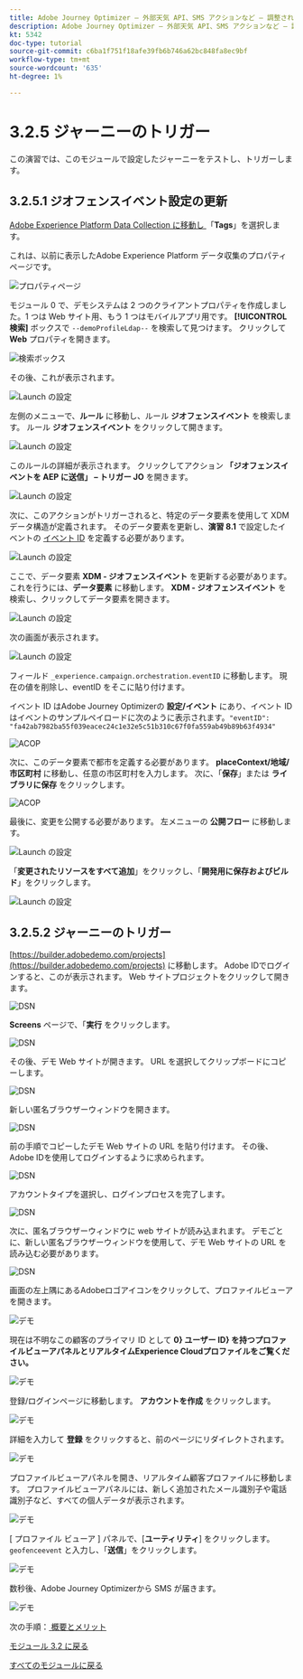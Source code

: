```yaml
---
title: Adobe Journey Optimizer – 外部天気 API、SMS アクションなど – 調整されたカスタマージャーニーのトリガー
description: Adobe Journey Optimizer – 外部天気 API、SMS アクションなど – 調整されたカスタマージャーニーのトリガー
kt: 5342
doc-type: tutorial
source-git-commit: c6ba1f751f18afe39fb6b746a62bc848fa8ec9bf
workflow-type: tm+mt
source-wordcount: '635'
ht-degree: 1%

---
```


# 3.2.5 ジャーニーのトリガー

この演習では、このモジュールで設定したジャーニーをテストし、トリガーします。

## 3.2.5.1 ジオフェンスイベント設定の更新

[Adobe Experience Platform Data Collection に移動し ](https://experience.adobe.com/launch/) 「**Tags**」を選択します。

これは、以前に表示したAdobe Experience Platform データ収集のプロパティページです。

![ プロパティページ ](./../../../modules/datacollection/module1.1/images/launch1.png)

モジュール 0 で、デモシステムは 2 つのクライアントプロパティを作成しました。1 つは Web サイト用、もう 1 つはモバイルアプリ用です。 **[!UICONTROL 検索]** ボックスで `--demoProfileLdap--` を検索して見つけます。 クリックして **Web** プロパティを開きます。

![ 検索ボックス ](./../../../modules/datacollection/module1.1/images/property6.png)

その後、これが表示されます。

![Launch の設定 ](./images/rule1.png)

左側のメニューで、**ルール** に移動し、ルール **ジオフェンスイベント** を検索します。 ルール **ジオフェンスイベント** をクリックして開きます。

![Launch の設定 ](./images/rule2.png)

このルールの詳細が表示されます。 クリックしてアクション **「ジオフェンスイベントを AEP に送信」 – トリガー JO** を開きます。

![Launch の設定 ](./images/rule3.png)

次に、このアクションがトリガーされると、特定のデータ要素を使用して XDM データ構造が定義されます。 そのデータ要素を更新し、**演習 8.1** で設定したイベントの [ イベント ID](./ex1.md) を定義する必要があります。

![Launch の設定 ](./images/rule4.png)

ここで、データ要素 **XDM - ジオフェンスイベント** を更新する必要があります。 これを行うには、**データ要素** に移動します。 **XDM - ジオフェンスイベント** を検索し、クリックしてデータ要素を開きます。

![Launch の設定 ](./images/rule5.png)

次の画面が表示されます。

![Launch の設定 ](./images/rule6.png)

フィールド `_experience.campaign.orchestration.eventID` に移動します。 現在の値を削除し、eventID をそこに貼り付けます。

イベント ID はAdobe Journey Optimizerの **設定/イベント** にあり、イベント ID はイベントのサンプルペイロードに次のように表示されます。`"eventID": "fa42ab7982ba55f039eacec24c1e32e5c51b310c67f0fa559ab49b89b63f4934"`

![ACOP](./images/payloadeventID.png)

次に、このデータ要素で都市を定義する必要があります。 **placeContext/地域/市区町村** に移動し、任意の市区町村を入力します。 次に、「**保存**」または **ライブラリに保存** をクリックします。

![ACOP](./images/payloadeventIDgeo.png)

最後に、変更を公開する必要があります。 左メニューの **公開フロー** に移動します。

![Launch の設定 ](./images/rule8.png)

「**変更されたリソースをすべて追加**」をクリックし、「**開発用に保存およびビルド**」をクリックします。

![Launch の設定 ](./images/rule9.png)

## 3.2.5.2 ジャーニーのトリガー

[https://builder.adobedemo.com/projects](https://builder.adobedemo.com/projects) に移動します。 Adobe IDでログインすると、このが表示されます。 Web サイトプロジェクトをクリックして開きます。

![DSN](./../../../modules/gettingstarted/gettingstarted/images/web8.png)

**Screens** ページで、「**実行** をクリックします。

![DSN](./../../../modules/datacollection/module1.1/images/web2.png)

その後、デモ Web サイトが開きます。 URL を選択してクリップボードにコピーします。

![DSN](./../../../modules/gettingstarted/gettingstarted/images/web3.png)

新しい匿名ブラウザーウィンドウを開きます。

![DSN](./../../../modules/gettingstarted/gettingstarted/images/web4.png)

前の手順でコピーしたデモ Web サイトの URL を貼り付けます。 その後、Adobe IDを使用してログインするように求められます。

![DSN](./../../../modules/gettingstarted/gettingstarted/images/web5.png)

アカウントタイプを選択し、ログインプロセスを完了します。

![DSN](./../../../modules/gettingstarted/gettingstarted/images/web6.png)

次に、匿名ブラウザーウィンドウに web サイトが読み込まれます。 デモごとに、新しい匿名ブラウザーウィンドウを使用して、デモ Web サイトの URL を読み込む必要があります。

![DSN](./../../../modules/gettingstarted/gettingstarted/images/web7.png)

画面の左上隅にあるAdobeロゴアイコンをクリックして、プロファイルビューアを開きます。

![デモ](./../../../modules/datacollection/module1.2/images/pv1.png)

現在は不明なこの顧客のプライマリ ID として **0} ユーザー ID} を持つプロファイルビューアパネルとリアルタイムExperience Cloudプロファイルをご覧ください。**

![デモ](./../../../modules/datacollection/module1.2/images/pv2.png)

登録/ログインページに移動します。 **アカウントを作成** をクリックします。

![デモ](./../../../modules/datacollection/module1.2/images/pv9.png)

詳細を入力して **登録** をクリックすると、前のページにリダイレクトされます。

![デモ](./../../../modules/datacollection/module1.2/images/pv10.png)

プロファイルビューアパネルを開き、リアルタイム顧客プロファイルに移動します。 プロファイルビューアパネルには、新しく追加されたメール識別子や電話識別子など、すべての個人データが表示されます。

![デモ](./../../../modules/datacollection/module1.2/images/pv11.png)

[ プロファイル ビューア ] パネルで、[**ユーティリティ**] をクリックします。 `geofenceevent` と入力し、「**送信**」をクリックします。

![デモ](./images/smsdemo1.png)

数秒後、Adobe Journey Optimizerから SMS が届きます。

![デモ](./images/smsdemo4.png)

次の手順：[ 概要とメリット ](./summary.md)

[モジュール 3.2 に戻る](journey-orchestration-external-weather-api-sms.md)

[すべてのモジュールに戻る](../../../overview.md)
